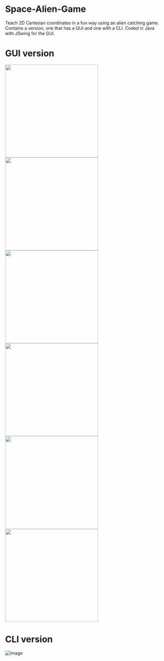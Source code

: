 # Space-Alien-Game
Teach 2D Cartesian coordinates in a fun way using an alien catching game. Contains a version, one that has a GUI and one with a CLI. Coded in Java with JSwing for the GUI.

# GUI version
<img src="https://user-images.githubusercontent.com/85257356/136675445-d5d993dd-8a5a-46a7-baed-1e718ff2b7d7.png" width="300"/>     <img src="https://user-images.githubusercontent.com/85257356/136675394-1b0460f4-09e7-42b0-8bcb-63973135de03.png" width="300"/>     <img src="https://user-images.githubusercontent.com/85257356/136675452-0ce153ae-c7d7-48ae-a341-f304540b7360.png" width="300"/>     <img src="https://user-images.githubusercontent.com/85257356/136675467-ca815c8c-ecd1-4e8f-ae82-2a69cbabd3ff.png" width="300"/>     <img src="https://user-images.githubusercontent.com/85257356/136675480-04da9268-1803-4cc0-9a3a-5480505586b8.png" width="300"/>     <img src="https://user-images.githubusercontent.com/85257356/136675483-8c71ce7e-4320-4722-b370-35db17477f7d.png" width="300"/>

# CLI version
![image](https://user-images.githubusercontent.com/85257356/136675523-fd784013-5460-487a-948a-5ece918b54f6.png)
